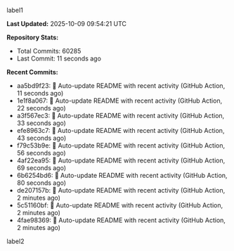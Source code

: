 
label1 
<!-- ACTIVITY_START -->
**Last Updated:** 2025-10-09 09:54:21 UTC

**Repository Stats:**
- Total Commits: 60285
- Last Commit: 11 seconds ago

**Recent Commits:**
- aa5bd9f23: 🤖 Auto-update README with recent activity (GitHub Action, 11 seconds ago)
- 1e1f8a067: 🤖 Auto-update README with recent activity (GitHub Action, 22 seconds ago)
- a3f567ec3: 🤖 Auto-update README with recent activity (GitHub Action, 33 seconds ago)
- efe8963c7: 🤖 Auto-update README with recent activity (GitHub Action, 43 seconds ago)
- f79c53b9e: 🤖 Auto-update README with recent activity (GitHub Action, 56 seconds ago)
- 4af22ea95: 🤖 Auto-update README with recent activity (GitHub Action, 69 seconds ago)
- 6b6254bd6: 🤖 Auto-update README with recent activity (GitHub Action, 80 seconds ago)
- de207157b: 🤖 Auto-update README with recent activity (GitHub Action, 2 minutes ago)
- 5c51160bf: 🤖 Auto-update README with recent activity (GitHub Action, 2 minutes ago)
- 4fae98369: 🤖 Auto-update README with recent activity (GitHub Action, 2 minutes ago)
<!-- ACTIVITY_END -->

label2
